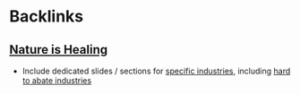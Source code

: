 
# Backlinks
## [Nature is Healing](<Nature is Healing.md>)
- Include dedicated slides / sections for [specific industries](<specific industries.md>), including [hard to abate industries](<hard to abate industries.md>)

